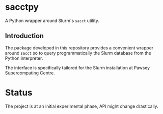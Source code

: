 # sacctpy

A Python wrapper around Slurm's ``sacct`` utility.

## Introduction

The package developed in this repository provides a convenient wrapper around ``sacct``
so to query programmatically the Slurm database from the Python interpreter.

The interface is specifically tailored for the Slurm installation at Pawsey Supercomputing
Centre.

# Status

The project is at an initial experimental phase, API might change drastically.